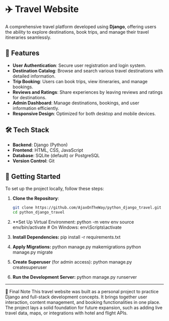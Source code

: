 # ✈️ Travel Website

A comprehensive travel platform developed using **Django**, offering users the ability to explore destinations, book trips, and manage their travel itineraries seamlessly.

## 🌟 Features

- **User Authentication**: Secure user registration and login system.
- **Destination Catalog**: Browse and search various travel destinations with detailed information.
- **Trip Booking**: Users can book trips, view itineraries, and manage bookings.
- **Reviews and Ratings**: Share experiences by leaving reviews and ratings for destinations.
- **Admin Dashboard**: Manage destinations, bookings, and user information efficiently.
- **Responsive Design**: Optimized for both desktop and mobile devices.

## 🛠️ Tech Stack

- **Backend**: Django (Python)
- **Frontend**: HTML, CSS, JavaScript
- **Database**: SQLite (default) or PostgreSQL
- **Version Control**: Git


## 🚀 Getting Started

To set up the project locally, follow these steps:

1. **Clone the Repository**:

   ```bash
   git clone https://github.com/AjaxOnTheWay/python_django_travel.git
   cd python_django_travel
2. **Set Up Virtual Environment:
  python -m venv env
  source env/bin/activate  # On Windows: env\Scripts\activate

3. **Install Dependencies:**
  pip install -r requirements.txt

4. **Apply Migrations:**
   python manage.py makemigrations
   python manage.py migrate

5. **Create Superuser** (for admin access):
   python manage.py createsuperuser

6. **Run the Development Server:**
   python manage.py runserver

---

🧭 Final Note
This travel website was built as a personal project to practice Django and full-stack development concepts. It brings together user interaction, content management, and booking functionalities in one place. The project lays a solid foundation for future expansion, such as adding live travel data, maps, or integrations with hotel and flight APIs.
